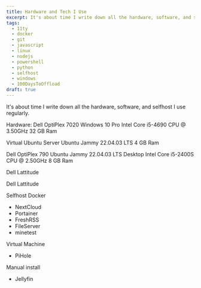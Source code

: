 ```yaml
---
title: Hardware and Tech I Use
excerpt: It's about time I write down all the hardware, software, and selfhost I use regularly.
tags: 
  - 11ty
  - docker
  - git
  - javascript
  - linux
  - nodejs
  - powershell
  - python
  - selfhost
  - windows
  - 100DaysToOffload
draft: true
---
```


It's about time I write down all the hardware, software, and selfhost I use regularly.


Hardware: 
Dell OptiPlex 7020
Windows 10 Pro
Intel Core i5-4690 CPU @ 3.50GHz
32 GB Ram

Virtual Ubuntu Server
Ubuntu Jammy 22.04.03 LTS
4 GB Ram

Dell OptiPlex 790
Ubuntu Jammy 22.04.03 LTS Desktop
Intel Core i5-2400S CPU @ 2.50GHz
8 GB Ram

Dell Lattitude

Dell Lattitude

Selfhost
Docker
- NextCloud
- Portainer
- FreshRSS
- FileServer
- minetest

Virtual Machine
- PiHole

Manual install
- Jellyfin
